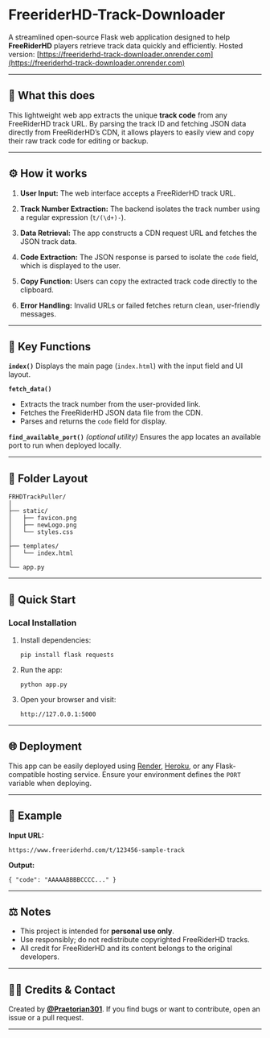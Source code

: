 # FreeriderHD-Track-Downloader

A streamlined open-source Flask web application designed to help **FreeRiderHD** players retrieve track data quickly and efficiently.
Hosted version: [https://freeriderhd-track-downloader.onrender.com](https://freeriderhd-track-downloader.onrender.com)

---

## 🧩 What this does

This lightweight web app extracts the unique **track code** from any FreeRiderHD track URL.
By parsing the track ID and fetching JSON data directly from FreeRiderHD’s CDN, it allows players to easily view and copy their raw track code for editing or backup.

---

## ⚙️ How it works

1. **User Input:**
   The web interface accepts a FreeRiderHD track URL.

2. **Track Number Extraction:**
   The backend isolates the track number using a regular expression (`t/(\d+)-`).

3. **Data Retrieval:**
   The app constructs a CDN request URL and fetches the JSON track data.

4. **Code Extraction:**
   The JSON response is parsed to isolate the `code` field, which is displayed to the user.

5. **Copy Function:**
   Users can copy the extracted track code directly to the clipboard.

6. **Error Handling:**
   Invalid URLs or failed fetches return clean, user-friendly messages.

---

## 🧠 Key Functions

**`index()`**
Displays the main page (`index.html`) with the input field and UI layout.

**`fetch_data()`**

* Extracts the track number from the user-provided link.
* Fetches the FreeRiderHD JSON data file from the CDN.
* Parses and returns the `code` field for display.

**`find_available_port()`** *(optional utility)*
Ensures the app locates an available port to run when deployed locally.

---

## 📂 Folder Layout

```
FRHDTrackPuller/
│
├── static/
│   ├── favicon.png
│   ├── newLogo.png
│   └── styles.css
│
├── templates/
│   └── index.html
│
└── app.py
```

---

## 🚀 Quick Start

### Local Installation

1. Install dependencies:

   ```
   pip install flask requests
   ```
2. Run the app:

   ```
   python app.py
   ```
3. Open your browser and visit:

   ```
   http://127.0.0.1:5000
   ```

---

## 🌐 Deployment

This app can be easily deployed using [Render](https://render.com), [Heroku](https://heroku.com), or any Flask-compatible hosting service.
Ensure your environment defines the `PORT` variable when deploying.

---

## 🧾 Example

**Input URL:**

```
https://www.freeriderhd.com/t/123456-sample-track
```

**Output:**

```
{ "code": "AAAAABBBBCCCC..." }
```

---

## ⚖️ Notes

* This project is intended for **personal use only**.
* Use responsibly; do not redistribute copyrighted FreeRiderHD tracks.
* All credit for FreeRiderHD and its content belongs to the original developers.

---
## 👨‍💻 Credits & Contact

Created by **[@Praetorian301](https://github.com/Praetorian301)**.
If you find bugs or want to contribute, open an issue or a pull request.

---
